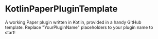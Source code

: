 # KotlinPaperPluginTemplate
A working Paper plugin written in Kotlin, provided in a handy GitHub template. Replace "YourPluginName" placeholders to your plugin name to start!
